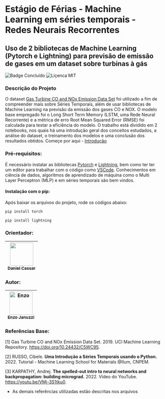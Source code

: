 # Estágio de Férias - Machine Learning em séries temporais - Redes Neurais Recorrentes
## Uso de 2 bibliotecas de Machine Learning (Pytorch e Lightning) para previsão de emissão de gases em um dataset sobre turbinas à gás
![Badge Concluído](http://img.shields.io/static/v1?label=STATUS&message=CONCLUÍDO&color=GREEN&style=for-the-badge)
![Liçenca MIT](http://img.shields.io/static/v1?label=License&message=MIT&color=blue&style=for-the-badge)

### Descrição do Projeto
O dataset [Gas Turbine CO and NOx Emission Data Set](https://doi.org/10.24432/C5WC95) foi utilizado a fim de compreender mais sobre Séries Temporais, além de usar bibliotecas de Machine Learning na previsão da emissão dos gases CO e NOX. O modelo base empregado foi o Long Short Term Memory (LSTM, uma Rede Neural Recorrente) e a métrica de erro Root Mean Squared Error (RMSE) foi calculada para testar a eficiência do modelo. O trabalho está dividido em 2 notebooks, nos quais há uma introdução geral dos conceitos estudados, a análise do dataset, o treinamento dos modelos e uma conclusão dos resultados obtidos. Começe por aqui - [Introdução](https://github.com/CassarGroup/Enzo-Januzzi---Redes-Neurais/Projeto/Introdução.ipynb)

### Pré-requisitos:
É necessário instalar as bibliotecas [Pytorch](https://pytorch.org/get-started/locally/) e [Lightning](https://lightning.ai/docs/pytorch/stable/), bem como ter ter um editor para trabalhar com o código como [VSCode](https://code.visualstudio.com/). Conhecimentos em ciência de dados, algoritmos de aprendizado de máquina como o Multi Layer Perceptron (MLP) e em séries temporais são bem vindos.

#### Instalação com o pip:
Após baixar os arquivos do projeto, rode os códigos abaixo:
```bash
pip install torch

pip install lightning
```

### Orientador:
| [<img width=75 src="https://github.com/user-attachments/assets/6beafce6-ebe3-4696-8973-b439df68e3b8" ><br><sub>Daniel Cassar</sub>](https://github.com/drcassar) | 
| :---: |

### Autor:
| [<img width="75" alt="Enzo" src="https://github.com/user-attachments/assets/b0725864-0940-4d00-81cd-7eb514f78290" ><br><sub>Enzo Januzzi</sub>](https://github.com/EnzoJanuzzi) |
| :---: |

### Referências Base:
[1] Gas Turbine CO and NOx Emission Data Set. 2019. UCI Machine Learning Repository. https://doi.org/10.24432/C5WC95.

[2] RUSSO, Cibele. **Uma Introdução a Séries Temporais usando o Python.** 2022. Tutorial - Machine Learning School for Materials @Ilum, CNPEM.

[3] KARPATHY, Andrej. **The spelled-out intro to neural networks and backpropagation: building micrograd.** 2022. Vídeo do YouTube. https://youtu.be/VMj-3S1tku0.

* As demais referências utilizadas estão descritas nos arquivos



